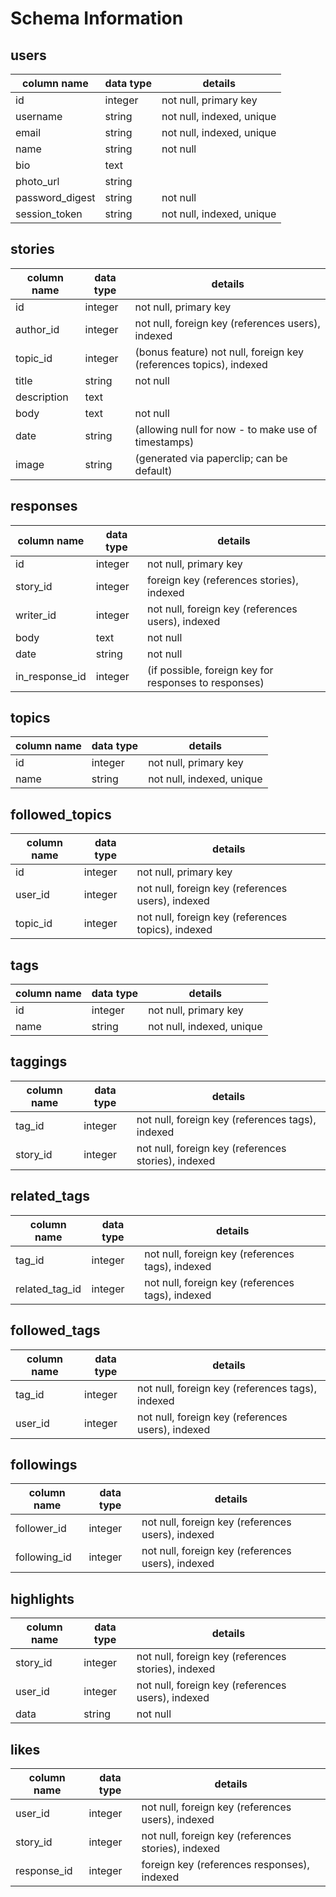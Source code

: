 # Schema Information

## users
column name     | data type | details
----------------|-----------|-----------------------
id              | integer   | not null, primary key
username        | string    | not null, indexed, unique
email           | string    | not null, indexed, unique
name            | string    | not null
bio             | text      |
photo_url       | string    |
password_digest | string    | not null
session_token   | string    | not null, indexed, unique

## stories
column name     | data type | details
----------------|-----------|-----------------------
id              | integer   | not null, primary key
author_id       | integer   | not null, foreign key (references users), indexed
topic_id        | integer   | (bonus feature) not null, foreign key (references topics), indexed
title           | string    | not null
description     | text      |
body            | text      | not null
date            | string    | (allowing null for now - to make use of timestamps)
image           | string    | (generated via paperclip; can be default)

## responses
column name     | data type | details
----------------|-----------|-----------------------
id              | integer   | not null, primary key
story_id        | integer   | foreign key (references stories), indexed
writer_id       | integer   | not null, foreign key (references users), indexed
body            | text      | not null
date            | string    | not null
in_response_id  | integer   | (if possible, foreign key for responses to responses)

## topics
column name     | data type | details
----------------|-----------|-----------------------
id              | integer   | not null, primary key
name            | string    | not null, indexed, unique

## followed_topics
column name     | data type | details
----------------|-----------|-----------------------
id              | integer   | not null, primary key
user_id         | integer   | not null, foreign key (references users), indexed
topic_id        | integer   | not null, foreign key (references topics), indexed

## tags
column name     | data type | details
----------------|-----------|-----------------------
id              | integer   | not null, primary key
name            | string    | not null, indexed, unique

## taggings
column name     | data type | details
----------------|-----------|-----------------------
tag_id          | integer   | not null, foreign key (references tags), indexed
story_id        | integer   | not null, foreign key (references stories), indexed

## related_tags
column name     | data type | details
----------------|-----------|-----------------------
tag_id          | integer   | not null, foreign key (references tags), indexed
related_tag_id  | integer   | not null, foreign key (references tags), indexed

## followed_tags
column name     | data type | details
----------------|-----------|-----------------------
tag_id          | integer   | not null, foreign key (references tags), indexed
user_id         | integer   | not null, foreign key (references users), indexed

## followings
column name     | data type | details
----------------|-----------|-----------------------
follower_id     | integer   | not null, foreign key (references users), indexed
following_id    | integer   | not null, foreign key (references users), indexed

## highlights
column name     | data type | details
----------------|-----------|-----------------------
story_id        | integer   | not null, foreign key (references stories), indexed
user_id         | integer   | not null, foreign key (references users), indexed
data            | string    | not null

## likes
column name     | data type | details
----------------|-----------|-----------------------
user_id         | integer   | not null, foreign key (references users), indexed
story_id        | integer   | not null, foreign key (references stories), indexed
response_id     | integer   | foreign key (references responses), indexed
